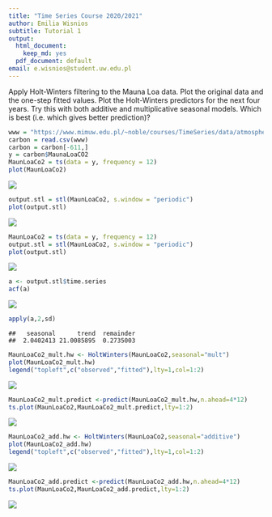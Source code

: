 ```yaml
---
title: "Time Series Course 2020/2021"
author: Emilia Wisnios
subtitle: Tutorial 1
output:
  html_document:
    keep_md: yes
  pdf_document: default
email: e.wisnios@student.uw.edu.pl
---
```




Apply Holt-Winters filtering to the Mauna Loa data. Plot the original data and the
one-step fitted values. Plot the Holt-Winters predictors for the next four years. 
Try this with both additive and multiplicative seasonal models. Which is best 
(i.e. which gives better prediction)?



```r
www = "https://www.mimuw.edu.pl/~noble/courses/TimeSeries/data/atmospheric-carbon-dioxide-recor.csv"
carbon = read.csv(www)
carbon = carbon[-611,]
y = carbon$MaunaLoaCO2
MaunLoaCo2 = ts(data = y, frequency = 12)
plot(MaunLoaCo2)
```

![](tutorial1_1_files/figure-html/unnamed-chunk-1-1.png)<!-- -->





```r
output.stl = stl(MaunLoaCo2, s.window = "periodic")
plot(output.stl)
```

![](tutorial1_1_files/figure-html/unnamed-chunk-2-1.png)<!-- -->



```r
MaunLoaCo2 = ts(data = y, frequency = 12)
output.stl = stl(MaunLoaCo2, s.window = "periodic")
plot(output.stl)
```

![](tutorial1_1_files/figure-html/unnamed-chunk-3-1.png)<!-- -->




```r
a <- output.stl$time.series
acf(a)
```

![](tutorial1_1_files/figure-html/unnamed-chunk-4-1.png)<!-- -->


```r
apply(a,2,sd)
```

```
##   seasonal      trend  remainder 
##  2.0402413 21.0085895  0.2735003
```




```r
MaunLoaCo2_mult.hw <- HoltWinters(MaunLoaCo2,seasonal="mult")
plot(MaunLoaCo2_mult.hw)
legend("topleft",c("observed","fitted"),lty=1,col=1:2)
```

![](tutorial1_1_files/figure-html/unnamed-chunk-6-1.png)<!-- -->



```r
MaunLoaCo2_mult.predict <-predict(MaunLoaCo2_mult.hw,n.ahead=4*12)
ts.plot(MaunLoaCo2,MaunLoaCo2_mult.predict,lty=1:2)
```

![](tutorial1_1_files/figure-html/unnamed-chunk-7-1.png)<!-- -->




```r
MaunLoaCo2_add.hw <- HoltWinters(MaunLoaCo2,seasonal="additive")
plot(MaunLoaCo2_add.hw)
legend("topleft",c("observed","fitted"),lty=1,col=1:2)
```

![](tutorial1_1_files/figure-html/unnamed-chunk-8-1.png)<!-- -->




```r
MaunLoaCo2_add.predict <-predict(MaunLoaCo2_add.hw,n.ahead=4*12)
ts.plot(MaunLoaCo2,MaunLoaCo2_add.predict,lty=1:2)
```

![](tutorial1_1_files/figure-html/unnamed-chunk-9-1.png)<!-- -->


